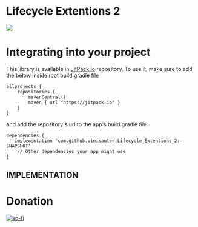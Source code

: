 # Lifecycle Extentions 2
[![](https://jitpack.io/v/vinisauter/Lifecycle_Extentions_2.svg)](https://jitpack.io/#vinisauter/Lifecycle_Extentions_2)

# Integrating into your project
This library is available in [JitPack.io](https://jitpack.io/) repository.
To use it, make sure to add the below inside root build.gradle file

```
allprojects {
    repositories {
        mavenCentral()
        maven { url "https://jitpack.io" }
    }
}
```

and add the repository's url to the app's build.gradle file.

```
dependencies {
   implementation 'com.github.vinisauter:Lifecycle_Extentions_2:-SNAPSHOT'
    // Other dependencies your app might use
}
```

IMPLEMENTATION
----

# Donation

[![ko-fi](https://www.ko-fi.com/img/donate_sm.png)](https://ko-fi.com/S6S8JJNM)
